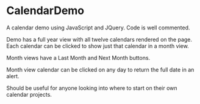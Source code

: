 # CalendarDemo
A calendar demo using JavaScript and JQuery. Code is well commented. 

Demo has a full year view with all twelve calendars rendered on the page. Each calendar can be clicked to 
show just that calendar in a month view.

Month views have a Last Month and Next Month buttons.

Month view calendar can be clicked on any day to return the full date in an alert.

Should be useful for anyone looking into where to start on their own calendar projects.
